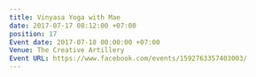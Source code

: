 ```yaml
---
title: Vinyasa Yoga with Mae
date: 2017-07-17 08:12:00 +07:00
position: 17
Event date: 2017-07-18 00:00:00 +07:00
Venue: The Creative Artillery
Event URL: https://www.facebook.com/events/1592763357403003/
---
```


